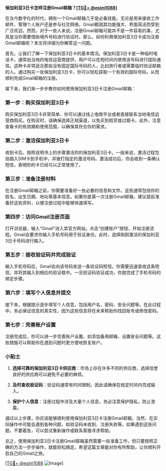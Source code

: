 **保加利亚3日卡怎样注册Gmail邮箱？[[TG💪+ @esim1088](https://t.me/s/esim1088)]**

在当今数字化的时代，拥有一个Gmail邮箱几乎是必备技能。无论是用来接收工作邮件、管理个人账户还是参与社交网络，Gmail都因其功能强大、界面简洁而受到广泛欢迎。然而，对于一些人来说，注册Gmail邮箱可能并不是一件容易的事，尤其是当你需要借助境外号码进行验证时。那么，如何利用保加利亚3日卡成功注册Gmail邮箱呢？本文将详细为你解答这一问题。

首先，让我们了解一下保加利亚3日卡的基本情况。保加利亚3日卡是一种临时电话卡，通常由当地的电信运营商提供，用户可以在短时间内使用该号码进行国际通信。这种卡非常适合那些没有固定国际号码的人，比如旅行者或需要临时验证邮箱的人。通过购买一张保加利亚3日卡，你可以轻松获取一个有效的国际号码，从而顺利完成Gmail邮箱的注册。

接下来，我们来一步步教你如何使用保加利亚3日卡注册Gmail邮箱：

### 第一步：购买保加利亚3日卡

购买保加利亚3日卡非常简单，你可以通过线上电商平台或者直接联系当地电信运营商购买。在购买时，请确保选择正规渠道，以免买到假货或过期卡。此外，注意查看卡的有效期和使用范围，以确保其符合你的需求。

### 第二步：激活保加利亚3日卡

收到卡后，按照说明书上的步骤激活你的保加利亚3日卡。一般来说，激活过程包括插入SIM卡到手机中，并拨打指定的激活号码。激活成功后，你会收到一条确认短信，表明你的卡已经可以正常使用了。

### 第三步：准备注册材料

在注册Gmail邮箱之前，你需要准备好一些必要的信息和文件。这些通常包括你的姓名、出生日期、地址等基本信息。如果你是第一次注册Gmail邮箱，建议提前准备好这些资料，以便注册过程中能够快速填写。

### 第四步：访问Gmail注册页面

打开浏览器，输入“Gmail”进入其官方网站。点击“创建账户”按钮，开始注册流程。Gmail会要求你输入手机号码用于验证身份。此时，选择刚刚激活的保加利亚3日卡号码进行输入。

### 第五步：接收验证码并完成验证

输入手机号码后，Gmail会向该号码发送一条验证码短信。你需要迅速查收这条短信，并将其输入到相应的验证框中。一旦验证码验证成功，你就完成了手机号码的绑定步骤。

### 第六步：填写个人信息并提交

接下来，根据提示逐步填写个人信息，包括用户名、密码、安全问题等。在此过程中，务必保证信息的真实性，因为这些信息将在未来帮助你找回账号或修改密码。

### 第七步：完善账户设置

注册完成后，你可以进一步完善账户设置，如添加备用邮箱、设置安全问题等。这些措施可以帮助你在遇到问题时更方便地恢复账户。

### 小贴士

1. **选择可靠的保加利亚3日卡供应商**：市场上存在许多不同的供应商，选择信誉良好的供应商可以避免不必要的麻烦。
   
2. **及时查收验证码**：验证码通常有时间限制，因此请确保在规定时间内完成输入。

3. **保护个人信息**：注册过程中涉及大量个人信息，务必注意保护隐私，防止泄露。

通过以上步骤，你应该能够顺利使用保加利亚3日卡注册Gmail邮箱。当然，在实际操作中可能会遇到各种问题，如验证码未收到、注册失败等。如果遇到这些问题，不要着急，可以尝试重新操作或联系客服寻求帮助。

总之，使用保加利亚3日卡注册Gmail邮箱虽然需要一些准备工作，但只要按照正确的方法一步步操作，就能轻松搞定。希望这篇文章能对你有所帮助，让你顺利开启自己的Gmail之旅。

[[TG💪+ @esim1088](https://t.me/s/esim1088) ![Image](https://i.postimg.cc/4NQfJmqS/Snipaste-2025-05-13-00-14-12.png)]